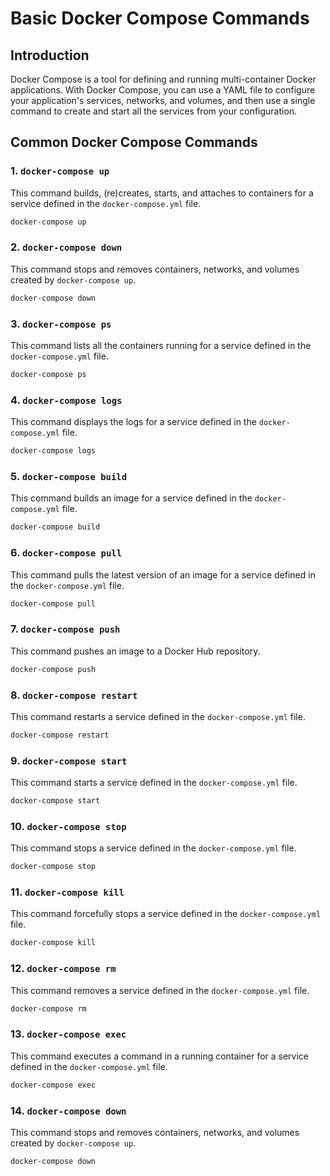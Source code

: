 # Basic Docker Compose Commands

## Introduction

Docker Compose is a tool for defining and running multi-container Docker applications. With Docker Compose, you can use a YAML file to configure your application's services, networks, and volumes, and then use a single command to create and start all the services from your configuration.

## Common Docker Compose Commands

### 1. `docker-compose up`

This command builds, (re)creates, starts, and attaches to containers for a service defined in the `docker-compose.yml` file.

```bash
docker-compose up
```

### 2. `docker-compose down`

This command stops and removes containers, networks, and volumes created by `docker-compose up`.

```bash
docker-compose down
```

### 3. `docker-compose ps`

This command lists all the containers running for a service defined in the `docker-compose.yml` file.

```bash
docker-compose ps
```

### 4. `docker-compose logs`

This command displays the logs for a service defined in the `docker-compose.yml` file.

```bash
docker-compose logs
```

### 5. `docker-compose build`

This command builds an image for a service defined in the `docker-compose.yml` file.

```bash
docker-compose build
```

### 6. `docker-compose pull`

This command pulls the latest version of an image for a service defined in the `docker-compose.yml` file.

```bash
docker-compose pull
```

### 7. `docker-compose push`

This command pushes an image to a Docker Hub repository.

```bash
docker-compose push
```

### 8. `docker-compose restart` 

This command restarts a service defined in the `docker-compose.yml` file.

```bash
docker-compose restart
``` 

### 9. `docker-compose start`

This command starts a service defined in the `docker-compose.yml` file.

```bash
docker-compose start
```

### 10. `docker-compose stop`

This command stops a service defined in the `docker-compose.yml` file.

```bash
docker-compose stop
```

### 11. `docker-compose kill`

This command forcefully stops a service defined in the `docker-compose.yml` file.

```bash
docker-compose kill
```

### 12. `docker-compose rm`

This command removes a service defined in the `docker-compose.yml` file.

```bash
docker-compose rm
```

### 13. `docker-compose exec`

This command executes a command in a running container for a service defined in the `docker-compose.yml` file.

```bash
docker-compose exec
```

### 14. `docker-compose down`   

This command stops and removes containers, networks, and volumes created by `docker-compose up`.

```bash
docker-compose down
```

            





